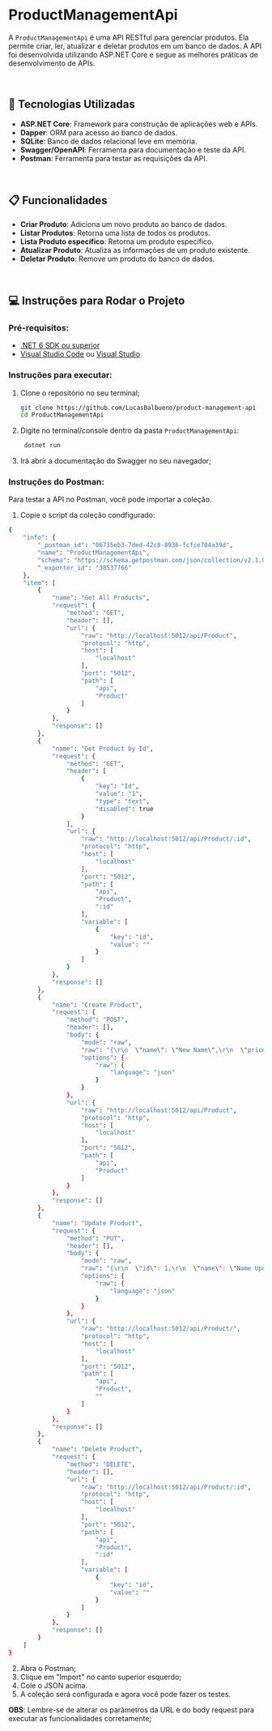 # ProductManagementApi

A `ProductManagementApi` é uma API RESTful para gerenciar produtos. Ela permite criar, ler, atualizar e deletar produtos em um banco de dados. A API foi desenvolvida utilizando ASP.NET Core e segue as melhores práticas de desenvolvimento de APIs.

<br>

## 🚀 Tecnologias Utilizadas

- **ASP.NET Core**: Framework para construção de aplicações web e APIs.
- **Dapper**: ORM para acesso ao banco de dados.
- **SQLite**: Banco de dados relacional leve em memória.
- **Swagger/OpenAPI**: Ferramenta para documentação e teste da API.
- **Postman**: Ferramenta para testar as requisições da API.

<br>

## 📋 Funcionalidades

- **Criar Produto**: Adiciona um novo produto ao banco de dados.
- **Listar Produtos**: Retorna uma lista de todos os produtos.
- **Lista Produto específico**: Retorna um produto específico.
- **Atualizar Produto**: Atualiza as informações de um produto existente.
- **Deletar Produto**: Remove um produto do banco de dados.

<br>

## 💻 Instruções para Rodar o Projeto

### Pré-requisitos:

- [.NET 6 SDK ou superior](https://dotnet.microsoft.com/download/dotnet/8.0)
- [Visual Studio Code](https://code.visualstudio.com/) ou [Visual Studio](https://visualstudio.microsoft.com/)

### Instruções para executar:

1. Clone o repositório no seu terminal;
   ```bash
   git clone https://github.com/LucasBalbueno/product-management-api
   cd ProductManagementApi
   ```
2. Digite no terminal/console dentro da pasta `ProductManagementApi`:
   ```bash
    dotnet run
   ```
3. Irá abrir a documentação do Swagger no seu navegador;

### Instruções do Postman:
Para testar a API no Postman, você pode importar a coleção.

1. Copie o script da coleção condfigurado:
```bash
{
	"info": {
		"_postman_id": "06735eb3-7ded-42c8-8936-fcfce704a39d",
		"name": "ProductManagementApi",
		"schema": "https://schema.getpostman.com/json/collection/v2.1.0/collection.json",
		"_exporter_id": "38537766"
	},
	"item": [
		{
			"name": "Get All Products",
			"request": {
				"method": "GET",
				"header": [],
				"url": {
					"raw": "http://localhost:5012/api/Product",
					"protocol": "http",
					"host": [
						"localhost"
					],
					"port": "5012",
					"path": [
						"api",
						"Product"
					]
				}
			},
			"response": []
		},
		{
			"name": "Get Product by Id",
			"request": {
				"method": "GET",
				"header": [
					{
						"key": "Id",
						"value": "1",
						"type": "text",
						"disabled": true
					}
				],
				"url": {
					"raw": "http://localhost:5012/api/Product/:id",
					"protocol": "http",
					"host": [
						"localhost"
					],
					"port": "5012",
					"path": [
						"api",
						"Product",
						":id"
					],
					"variable": [
						{
							"key": "id",
							"value": ""
						}
					]
				}
			},
			"response": []
		},
		{
			"name": "Create Product",
			"request": {
				"method": "POST",
				"header": [],
				"body": {
					"mode": "raw",
					"raw": "{\r\n  \"name\": \"New Name\",\r\n  \"price\": 100,\r\n  \"quantity\": 1\r\n}",
					"options": {
						"raw": {
							"language": "json"
						}
					}
				},
				"url": {
					"raw": "http://localhost:5012/api/Product",
					"protocol": "http",
					"host": [
						"localhost"
					],
					"port": "5012",
					"path": [
						"api",
						"Product"
					]
				}
			},
			"response": []
		},
		{
			"name": "Update Product",
			"request": {
				"method": "PUT",
				"header": [],
				"body": {
					"mode": "raw",
					"raw": "{\r\n  \"id\": 1,\r\n  \"name\": \"Name Updated\",\r\n  \"price\": 100,\r\n  \"quantity\": 5\r\n}",
					"options": {
						"raw": {
							"language": "json"
						}
					}
				},
				"url": {
					"raw": "http://localhost:5012/api/Product/",
					"protocol": "http",
					"host": [
						"localhost"
					],
					"port": "5012",
					"path": [
						"api",
						"Product",
						""
					]
				}
			},
			"response": []
		},
		{
			"name": "Delete Product",
			"request": {
				"method": "DELETE",
				"header": [],
				"url": {
					"raw": "http://localhost:5012/api/Product/:id",
					"protocol": "http",
					"host": [
						"localhost"
					],
					"port": "5012",
					"path": [
						"api",
						"Product",
						":id"
					],
					"variable": [
						{
							"key": "id",
							"value": ""
						}
					]
				}
			},
			"response": []
		}
	]
}
```

2. Abra o Postman;
3. Clique em "Import" no canto superior esquerdo;
4. Cole o JSON acima.
5. A coleção será configurada e agora você pode fazer os testes. 

**OBS**: Lembre-se de alterar os parâmetros da URL e do body request para executar as funcionalidades corretamente;